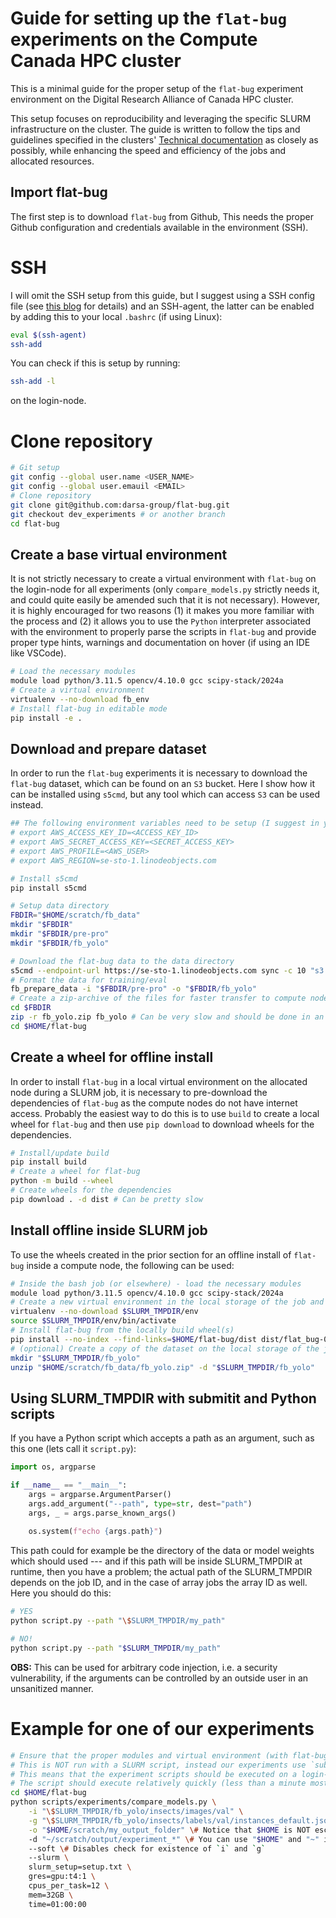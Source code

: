 # Guide for setting up the `flat-bug` experiments on the Compute Canada HPC cluster
This is a minimal guide for the proper setup of the `flat-bug` experiment environment on the Digital Research Alliance of Canada HPC cluster. 

This setup focuses on reproducibility and leveraging the specific SLURM infrastructure on the cluster. The guide is written to follow the tips and guidelines specified in the clusters' [Technical documentation](https://docs.alliancecan.ca/wiki/Technical_documentation) as closely as possibly, while enhancing the speed and efficiency of the jobs and allocated resources.

## Import flat-bug
The first step is to download `flat-bug` from Github, This needs the proper Github configuration and credentials available in the environment (SSH).
# SSH
I will omit the SSH setup from this guide, but I suggest using a SSH config file (see [this blog](https://linuxize.com/post/using-the-ssh-config-file/) for details) and an SSH-agent, the latter can be enabled by adding this to your local `.bashrc` (if using Linux):
```bash
eval $(ssh-agent)
ssh-add
```
You can check if this is setup by running:
```bash
ssh-add -l
```
on the login-node.
# Clone repository
```bash
# Git setup
git config --global user.name <USER_NAME>
git config --global user.emauil <EMAIL>
# Clone repository
git clone git@github.com:darsa-group/flat-bug.git
git checkout dev_experiments # or another branch
cd flat-bug
```

## Create a base virtual environment
It is not strictly necessary to create a virtual environment with `flat-bug` on the login-node for all experiments (only `compare_models.py` strictly needs it, and could quite easily be amended such that it is not necessary). However, it is highly encouraged for two reasons (1) it makes you more familiar with the process and (2) it allows you to use the `Python` interpreter associated with the environment to properly parse the scripts in `flat-bug` and provide proper type hints, warnings and documentation on hover (if using an IDE like VSCode). 
```bash
# Load the necessary modules
module load python/3.11.5 opencv/4.10.0 gcc scipy-stack/2024a
# Create a virtual environment
virtualenv --no-download fb_env
# Install flat-bug in editable mode
pip install -e .
```

## Download and prepare dataset
In order to run the `flat-bug` experiments it is necessary to download the `flat-bug` dataset, which can be found on an `S3` bucket. Here I show how it can be installed using `s5cmd`, but any tool which can access `S3` can be used instead.
```bash
## The following environment variables need to be setup (I suggest in your .bashrc on the login-node, i.e. /home/$USER/.bashrc)
# export AWS_ACCESS_KEY_ID=<ACCESS_KEY_ID>
# export AWS_SECRET_ACCESS_KEY=<SECRET_ACCESS_KEY>
# export AWS_PROFILE=<AWS_USER>
# export AWS_REGION=se-sto-1.linodeobjects.com 

# Install s5cmd
pip install s5cmd

# Setup data directory
FBDIR="$HOME/scratch/fb_data"
mkdir "$FBDIR"
mkdir "$FBDIR/pre-pro"
mkdir "$FBDIR/fb_yolo"

# Download the flat-bug data to the data directory
s5cmd --endpoint-url https://se-sto-1.linodeobjects.com sync -c 10 "s3://flat-bug-data-stable/pre-pro/*" "$FBDIR/pre-pro"
# Format the data for training/eval
fb_prepare_data -i "$FBDIR/pre-pro" -o "$FBDIR/fb_yolo"
# Create a zip-archive of the files for faster transfer to compute nodes
cd $FBDIR
zip -r fb_yolo.zip fb_yolo # Can be very slow and should be done in an interactive job (allocate more than 1 hour to be sure!)
cd $HOME/flat-bug
```

## Create a wheel for offline install
In order to install `flat-bug` in a local virtual environment on the allocated node during a SLURM job, it is necessary to pre-download the dependencies of `flat-bug` as the compute nodes do not have internet access. Probably the easiest way to do this is to use `build` to create a local wheel for `flat-bug` and then use `pip download` to download wheels for the dependencies.
```bash
# Install/update build
pip install build
# Create a wheel for flat-bug
python -m build --wheel
# Create wheels for the dependencies
pip download . -d dist # Can be pretty slow
```

## Install offline inside SLURM job
To use the wheels created in the prior section for an offline install of `flat-bug` inside a compute node, the following can be used: 
```bash
# Inside the bash job (or elsewhere) - load the necessary modules
module load python/3.11.5 opencv/4.10.0 gcc scipy-stack/2024a
# Create a new virtual environment in the local storage of the job and activate it
virtualenv --no-download $SLURM_TMPDIR/env
source $SLURM_TMPDIR/env/bin/activate
# Install flat-bug from the locally build wheel(s)
pip install --no-index --find-links=$HOME/flat-bug/dist dist/flat_bug-0.3.0-py3-none-any.whl
# (optional) Create a copy of the dataset on the local storage of the job
mkdir "$SLURM_TMPDIR/fb_yolo"
unzip "$HOME/scratch/fb_data/fb_yolo.zip" -d "$SLURM_TMPDIR/fb_yolo" 
```

## Using SLURM_TMPDIR with submitit and Python scripts
If you have a Python script which accepts a path as an argument, such as this one (lets call it `script.py`):
```py
import os, argparse

if __name__ == "__main__":
    args = argparse.ArgumentParser()
    args.add_argument("--path", type=str, dest="path")
    args, _ = args.parse_known_args()
    
    os.system(f"echo {args.path}")
```
This path could for example be the directory of the data or model weights which should used --- and if this path will be inside SLURM_TMPDIR at runtime, then you have a problem; the actual path of the SLURM_TMPDIR depends on the job ID, and in the case of array jobs the array ID as well. Here you should do this:
```bash
# YES
python script.py --path "\$SLURM_TMPDIR/my_path"

# NO!
python script.py --path "$SLURM_TMPDIR/my_path"
```
**OBS:** This can be used for arbitrary code injection, i.e. a security vulnerability, if the arguments can be controlled by an outside user in an unsanitized manner. 

# Example for one of our experiments
```bash
# Ensure that the proper modules and virtual environment (with flat-bug) is active
# This is NOT run with a SLURM script, instead our experiments use `submitit` to submit an array job for all the subtasks in each experiment
# This means that the experiment scripts should be executed on a login-node with the `--slurm` flag followed by the SLURM config arguments. 
# The script should execute relatively quickly (less than a minute mostly), with all subtasks being queued and visible with `squeue -u $USER`
cd $HOME/flat-bug
python scripts/experiments/compare_models.py \
    -i "\$SLURM_TMPDIR/fb_yolo/insects/images/val" \
    -g "\$SLURM_TMPDIR/fb_yolo/insects/labels/val/instances_default.json" \
    -o "$HOME/scratch/my_output_folder" \# Notice that $HOME is NOT escaped here
    -d "~/scratch/output/experiment_*" \# You can use "$HOME" and "~" interchangeably
    --soft \# Disables check for existence of `i` and `g`
    --slurm \
    slurm_setup=setup.txt \
    gres=gpu:t4:1 \
    cpus_per_task=12 \
    mem=32GB \
    time=01:00:00
``` 
